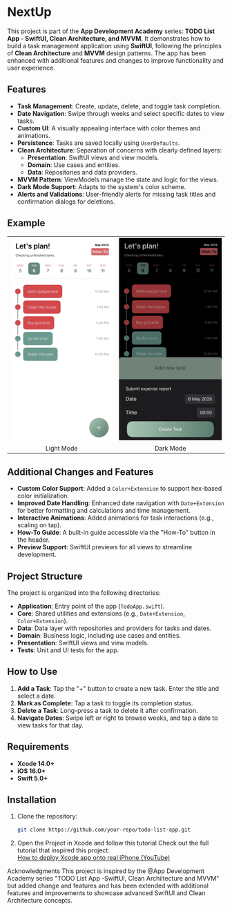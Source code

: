 # NextUp

This project is part of the **App Development Academy** series: **TODO List App - SwiftUI, Clean Architecture, and MVVM**. It demonstrates how to build a task management application using **SwiftUI**, following the principles of **Clean Architecture** and **MVVM** design patterns. The app has been enhanced with additional features and changes to improve functionality and user experience.

## Features

- **Task Management**: Create, update, delete, and toggle task completion.
- **Date Navigation**: Swipe through weeks and select specific dates to view tasks.
- **Custom UI**: A visually appealing interface with color themes and animations.
- **Persistence**: Tasks are saved locally using `UserDefaults`.
- **Clean Architecture**: Separation of concerns with clearly defined layers:
  - **Presentation**: SwiftUI views and view models.
  - **Domain**: Use cases and entities.
  - **Data**: Repositories and data providers.
- **MVVM Pattern**: ViewModels manage the state and logic for the views.
- **Dark Mode Support**: Adapts to the system's color scheme.
- **Alerts and Validations**: User-friendly alerts for missing task titles and confirmation dialogs for deletions.

## Example

<table>
  <tr>
    <td><img src="/IMG_5828.jpg" alt="Light mode - Add Task" width="300"/></td>
    <td><img src="/IMG_5829.jpg" alt="Dark mode - Add Task" width="300"/></td>
  </tr>
  <tr>
    <td align="center">Light Mode</td>
    <td align="center">Dark Mode</td>
  </tr>
</table>


## Additional Changes and Features

- **Custom Color Support**: Added a `Color+Extension` to support hex-based color initialization.
- **Improved Date Handling**: Enhanced date navigation with `Date+Extension` for better formatting and calculations and time management.
- **Interactive Animations**: Added animations for task interactions (e.g., scaling on tap).
- **How-To Guide**: A built-in guide accessible via the "How-To" button in the header.
- **Preview Support**: SwiftUI previews for all views to streamline development.

## Project Structure

The project is organized into the following directories:

- **Application**: Entry point of the app (`TodoApp.swift`).
- **Core**: Shared utilities and extensions (e.g., `Date+Extension`, `Color+Extension`).
- **Data**: Data layer with repositories and providers for tasks and dates.
- **Domain**: Business logic, including use cases and entities.
- **Presentation**: SwiftUI views and view models.
- **Tests**: Unit and UI tests for the app.

## How to Use

1. **Add a Task**: Tap the "+" button to create a new task. Enter the title and select a date.
2. **Mark as Complete**: Tap a task to toggle its completion status.
3. **Delete a Task**: Long-press a task to delete it after confirmation.
4. **Navigate Dates**: Swipe left or right to browse weeks, and tap a date to view tasks for that day.

## Requirements

- **Xcode 14.0+**
- **iOS 16.0+**
- **Swift 5.0+**

## Installation

1. Clone the repository:
   ```bash
   git clone https://github.com/your-repo/todo-list-app.git

2. Open the Project in Xcode and follow this tutorial
Check out the full tutorial that inspired this project:  
[How to deploy Xcode app onto real iPhone (YouTube)](https://www.youtube.com/watch?v=blnXWaOK7i0)


Acknowledgments
This project is inspired by the @App Development Academy series "TODO List App -SwiftUI, Clean Archiltecture and MVVM" but added change and features and has been extended with additional features and improvements to showcase advanced SwiftUI and Clean Architecture concepts.

